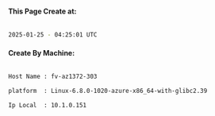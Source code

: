 
   
#### This Page Create at:

```bash

2025-01-25 - 04:25:01 UTC

```

#### Create By Machine:

```bash

Host Name : fv-az1372-303

platform  : Linux-6.8.0-1020-azure-x86_64-with-glibc2.39

Ip Local  : 10.1.0.151

```

